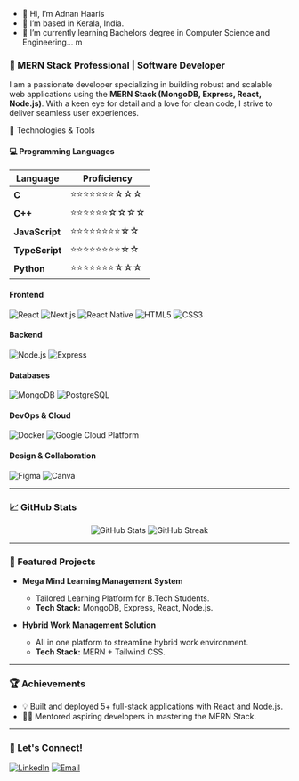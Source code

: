 - 👋 Hi, I’m Adnan Haaris
- 👀 I’m based in Kerala, India.
- 🌱 I’m currently learning Bachelors degree in Computer Science and Engineering...
m

### 🚀 MERN Stack Professional | Software Developer

I am a passionate developer specializing in building robust and scalable web applications using the **MERN Stack (MongoDB, Express, React, Node.js)**. With a keen eye for detail and a love for clean code, I strive to deliver seamless user experiences.

🔧 Technologies & Tools

#### 💻 Programming Languages

| **Language**   | **Proficiency**       |
|-----------------|-----------------------|
| **C**          | ⭐⭐⭐⭐⭐⭐⭐☆☆☆      |
| **C++**        | ⭐⭐⭐⭐⭐⭐☆☆☆☆      |
| **JavaScript** | ⭐⭐⭐⭐⭐⭐⭐⭐☆☆      |
| **TypeScript** | ⭐⭐⭐⭐⭐⭐⭐⭐☆☆     |
| **Python**     | ⭐⭐⭐⭐⭐⭐⭐☆☆☆    |

#### **Frontend**
![React](https://img.shields.io/badge/-React-61DAFB?style=flat&logo=react&logoColor=black)
![Next.js](https://img.shields.io/badge/-Next.js-000000?style=flat&logo=next.js&logoColor=white)
![React Native](https://img.shields.io/badge/-React%20Native-61DAFB?style=flat&logo=react&logoColor=black)
![HTML5](https://img.shields.io/badge/-HTML5-E34F26?style=flat&logo=html5&logoColor=white)
![CSS3](https://img.shields.io/badge/-CSS3-1572B6?style=flat&logo=css3&logoColor=white)

#### **Backend**
![Node.js](https://img.shields.io/badge/-Node.js-339933?style=flat&logo=node.js&logoColor=white)
![Express](https://img.shields.io/badge/-Express-000000?style=flat&logo=express&logoColor=white)

#### **Databases**
![MongoDB](https://img.shields.io/badge/-MongoDB-47A248?style=flat&logo=mongodb&logoColor=white)
![PostgreSQL](https://img.shields.io/badge/-PostgreSQL-336791?style=flat&logo=postgresql&logoColor=white)

#### **DevOps & Cloud**
![Docker](https://img.shields.io/badge/-Docker-2496ED?style=flat&logo=docker&logoColor=white)
![Google Cloud Platform](https://img.shields.io/badge/-GCP-4285F4?style=flat&logo=google-cloud&logoColor=white)

#### **Design & Collaboration**
![Figma](https://img.shields.io/badge/-Figma-F24E1E?style=flat&logo=figma&logoColor=white)
![Canva](https://img.shields.io/badge/-Canva-00C4CC?style=flat&logo=canva&logoColor=white)

---

### 📈 GitHub Stats
<div align="center">
  <img src="https://github-readme-stats.vercel.app/api?username=adnanhaaris&show_icons=true&theme=radical" alt="GitHub Stats" />
  <img src="https://github-readme-streak-stats.herokuapp.com/?user=adnanhaaris&theme=radical" alt="GitHub Streak" />
</div>

---

### 🌟 Featured Projects
- **Mega Mind Learning Management System**
  - Tailored Learning Platform for B.Tech Students.
  - **Tech Stack:** MongoDB, Express, React, Node.js.

- **Hybrid Work Management Solution**
  - All in one platform to streamline hybrid work environment.
  - **Tech Stack:** MERN + Tailwind CSS.

---

### 🏆 Achievements
- 💡 Built and deployed 5+ full-stack applications with React and Node.js.
- 🧑‍🏫 Mentored aspiring developers in mastering the MERN Stack.

---

### 🤝 Let's Connect!
[![LinkedIn](https://img.shields.io/badge/-LinkedIn-blue?style=flat&logo=linkedin&logoColor=white)](https://www.linkedin.com/in/adnan-haaris)
[![Email](https://img.shields.io/badge/-Email-D14836?style=flat&logo=gmail&logoColor=white)](mailto:adnanhaaris@gmail.com)


